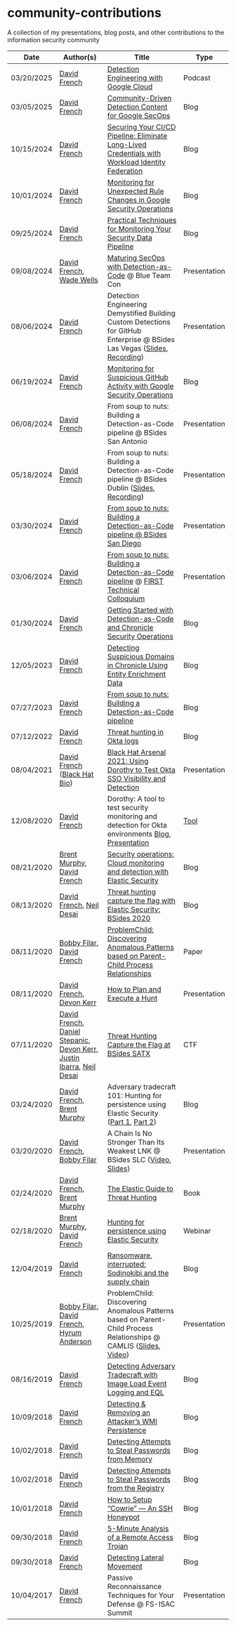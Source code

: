 # community-contributions
A collection of my presentations, blog posts, and other contributions to the information security community

| Date  | Author(s) | Title | Type
| ------------- | ------------- | ------------- | ------------- |
| 03/20/2025 | [David French](https://www.linkedin.com/in/davidfrench001/) | [Detection Engineering with Google Cloud](https://podcasts.apple.com/us/podcast/detection-engineering-with-google-cloud/id1489678590?i=1000700163047) | Podcast |
| 03/05/2025 | [David French](https://www.linkedin.com/in/davidfrench001/) | [Community-Driven Detection Content for Google SecOps](https://www.googlecloudcommunity.com/gc/Community-Blog/Community-Driven-Detection-Content-for-Google-SecOps/ba-p/880309) | Blog |
| 10/15/2024 | [David French](https://www.linkedin.com/in/davidfrench001/) | [Securing Your CI/CD Pipeline: Eliminate Long-Lived Credentials with Workload Identity Federation](https://www.googlecloudcommunity.com/gc/Community-Blog/Securing-Your-CI-CD-Pipeline-Eliminate-Long-Lived-Credentials/ba-p/818736) | Blog |
| 10/01/2024 | [David French](https://www.linkedin.com/in/davidfrench001/) | [Monitoring for Unexpected Rule Changes in Google Security Operations](https://www.googlecloudcommunity.com/gc/Community-Blog/Monitoring-for-Unexpected-Rule-Changes-in-Google-Security/ba-p/810901) | Blog |
| 09/25/2024 | [David French](https://www.linkedin.com/in/davidfrench001/) | [Practical Techniques for Monitoring Your Security Data Pipeline](https://www.googlecloudcommunity.com/gc/Community-Blog/Practical-Techniques-for-Monitoring-Your-Security-Data-Pipeline/ba-p/809060) | Blog |
| 09/08/2024 | [David French](https://www.linkedin.com/in/davidfrench001/), [Wade Wells](https://www.linkedin.com/in/wadingthrulogs/) | [Maturing SecOps with Detection-as-Code](https://github.com/threat-punter/community-contributions/blob/e628a523ec862a549d0f2b87c854dc8a3fb0022a/content/presentations/Maturing%20SecOps%20with%20Detection%20as%20Code%20-%20Blue%20Team%20Con%202024%20(David%20French%20%26%20Wade%20Wells).pdf) @ Blue Team Con | Presentation |
| 08/06/2024 | [David French](https://www.linkedin.com/in/davidfrench001/) | Detection Engineering Demystified Building Custom Detections for GitHub Enterprise @ BSides Las Vegas ([Slides](https://github.com/threat-punter/community-contributions/blob/09ad808f73db39badcd440fe8fb339284705e81f/content/presentations/Detection%20Engineering%20Demystified%20-%20Building%20Custom%20Detections%20for%20GitHub%20Enterprise%20(David%20French)%20-%20BSides%20Las%20Vegas%202024.pdf), [Recording](https://www.youtube.com/watch?v=fP-TFxEUYgQ)) | Presentation 
| 06/19/2024 | [David French](https://www.linkedin.com/in/davidfrench001/) | [Monitoring for Suspicious GitHub Activity with Google Security Operations](https://www.googlecloudcommunity.com/gc/Community-Blog/Monitoring-for-Suspicious-GitHub-Activity-with-Google-Security/ba-p/763589) | Blog |
| 06/08/2024 | [David French](https://www.linkedin.com/in/davidfrench001/) | From soup to nuts: Building a Detection-as-Code pipeline @ BSides San Antonio | Presentation |
| 05/18/2024 | [David French](https://twitter.com/threatpunter) | From soup to nuts: Building a Detection-as-Code pipeline @ BSides Dublin ([Slides](https://github.com/threat-punter/community-contributions/blob/master/content/presentations/David%20French%20-%20From%20soup%20to%20nuts_%20Building%20a%20Detection-as-Code%20pipeline%20-%20BSides%20Dublin.pdf), [Recording](https://www.youtube.com/watch?v=NaeY0RLr-E4)) | Presentation |
| 03/30/2024 | [David French](https://twitter.com/threatpunter) | [From soup to nuts: Building a Detection-as-Code pipeline @ BSides San Diego](https://www.bsidessd.org/past-events/2024/schedule-2024) | Presentation |
| 03/06/2024 | [David French](https://twitter.com/threatpunter) | [From soup to nuts: Building a Detection-as-Code pipeline](https://www.first.org/resources/papers/amsterdam24/David-French-From-soup-to-nuts.pdf) @ [FIRST Technical Colloquium](https://www.first.org/events/colloquia/amsterdam2024/program#pFrom-Soup-to-Nuts-Building-a-Detection-as-Code-Pipeline) | Presentation |
| 01/30/2024 | [David French](https://twitter.com/threatpunter) | [Getting Started with Detection-as-Code and Chronicle Security Operations](https://www.googlecloudcommunity.com/gc/Community-Blog/Getting-Started-with-Detection-as-Code-and-Chronicle-Security/ba-p/702154) | Blog |
| 12/05/2023 | [David French](https://twitter.com/threatpunter) | [Detecting Suspicious Domains in Chronicle Using Entity Enrichment Data](https://www.googlecloudcommunity.com/gc/Community-Blog/Detecting-Suspicious-Domains-in-Chronicle-Using-Entity/ba-p/673258) | Blog |
| 07/27/2023 | [David French](https://twitter.com/threatpunter) | [From soup to nuts: Building a Detection-as-Code pipeline](https://medium.com/threatpunter/from-soup-to-nuts-building-a-detection-as-code-pipeline-28945015fc38) | Blog |
| 07/12/2022 | [David French](https://twitter.com/threatpunter) | [Threat hunting in Okta logs](https://medium.com/threatpunter/okta-threat-hunting-tips-62dc0013d526) | Blog |
| 08/04/2021 | [David French](https://twitter.com/threatpunter) ([Black Hat Bio](https://www.blackhat.com/us-21/arsenal/schedule/presenters.html#david-french-42029)) | [Black Hat Arsenal 2021: Using Dorothy to Test Okta SSO Visibility and Detection](https://www.blackhat.com/us-21/arsenal/schedule/#using-dorothy-to-test-okta-sso-visibility-and-detection-22952) | Presentation |
| 12/08/2020 | [David French](https://twitter.com/threatpunter) | Dorothy: A tool to test security monitoring and detection for Okta environments [Blog](https://www.elastic.co/blog/testing-okta-visibility-and-detection-dorothy), [Presentation](https://youtu.be/IG76PVvQSHE) | [Tool](https://github.com/elastic/dorothy) |
| 08/21/2020 | [Brent Murphy](https://twitter.com/brent_murphy), [David French](https://twitter.com/threatpunter) | [Security operations: Cloud monitoring and detection with Elastic Security](https://www.elastic.co/blog/cloud-monitoring-and-detection-with-elastic-security) | Blog |
| 08/13/2020 | [David French](https://twitter.com/threatpunter), [Neil Desai](https://twitter.com/0x617075) | [Threat hunting capture the flag with Elastic Security: BSides 2020](https://www.elastic.co/blog/threat-hunting-capture-the-flag-elastic-security-bsides-2020) | Blog |
| 08/11/2020 | [Bobby Filar](https://twitter.com/filar), [David French](https://twitter.com/threatpunter) | [ProblemChild: Discovering Anomalous Patterns based on Parent-Child Process Relationships](https://arxiv.org/abs/2008.04676) | Paper |
| 08/11/2020 | [David French](https://twitter.com/threatpunter), [Devon Kerr](https://twitter.com/_devonkerr_) |  [How to Plan and Execute a Hunt](https://youtu.be/2Hh5spqA6bw) | Presentation |
| 07/11/2020 | [David French](https://twitter.com/threatpunter), [Daniel Stepanic](https://twitter.com/DanielStepanic), [Devon Kerr](https://twitter.com/_devonkerr_), [Justin Ibarra](https://twitter.com/br0k3ns0und),  [Neil Desai](https://twitter.com/0x617075) | [Threat Hunting Capture the Flag at BSides SATX](https://community.elastic.co/events/details/elastic-amer-virtual-presents-bsides-satx-2020-threat-hunting-ctf-with-elastic/) | CTF |
| 03/24/2020 | [David French](https://twitter.com/threatpunter), [Brent Murphy](https://twitter.com/brent_murphy) | Adversary tradecraft 101: Hunting for persistence using Elastic Security ([Part 1](https://www.elastic.co/blog/hunting-for-persistence-using-elastic-security-part-1), [Part 2](https://www.elastic.co/blog/hunting-for-persistence-using-elastic-security-part-2)) | Blog |
| 03/20/2020 | [David French](https://twitter.com/threatpunter), [Bobby Filar](https://twitter.com/filar) | A Chain Is No Stronger Than Its Weakest LNK @ BSides SLC ([Video](https://www.youtube.com/watch?v=nJ0UsyiUEqQ&feature=youtu.be&t=4), [Slides](https://docs.google.com/presentation/d/13SsBd0wI0PpyH5C8WlnE_DsJjy1KxAjZ5Dmke9FHfRE)) | Presentation |
| 02/24/2020 | [David French](https://twitter.com/threatpunter), [Brent Murphy](https://twitter.com/brent_murphy) | [The Elastic Guide to Threat Hunting](https://www.elastic.co/pdf/elastic-guide-to-threat-hunting) | Book |
| 02/18/2020 | [Brent Murphy](https://twitter.com/brent_murphy), [David French](https://twitter.com/threatpunter) | [Hunting for persistence using Elastic Security](https://www.elastic.co/webinars/hunting-for-persistence-using-elastic-security) | Webinar |
| 12/04/2019 | [David French](https://twitter.com/threatpunter) | [Ransomware, interrupted: Sodinokibi and the supply chain](https://www.elastic.co/blog/ransomware-interrupted-sodinokibi-and-the-supply-chain) | Blog |
| 10/25/2019 | [Bobby Filar](https://twitter.com/filar), [David French](https://twitter.com/threatpunter), [Hyrum Anderson](https://twitter.com/drhyrum) | ProblemChild: Discovering Anomalous Patterns based on Parent-Child Process Relationships @ CAMLIS ([Slides](https://docs.google.com/presentation/d/1bcdBzxedIDwgAgXJr3LGfIaauk_YnCw3z562N1jYEzE/), [Video](https://www.youtube.com/watch?v=FXbdANtUE_k)) | Presentation |
| 08/16/2019 | [David French](https://twitter.com/threatpunter) | [Detecting Adversary Tradecraft with Image Load Event Logging and EQL](https://medium.com/threatpunter/detecting-adversary-tradecraft-with-image-load-event-logging-and-eql-8de93338c16) | Blog |
| 10/09/2018 | [David French](https://twitter.com/threatpunter) | [Detecting & Removing an Attacker’s WMI Persistence](https://medium.com/threatpunter/detecting-removing-wmi-persistence-60ccbb7dff96) | Blog |
| 10/02/2018 | [David French](https://twitter.com/threatpunter) | [Detecting Attempts to Steal Passwords from Memory](https://medium.com/threatpunter/detecting-attempts-to-steal-passwords-from-memory-558f16dce4ea) | Blog |
| 10/02/2018 | [David French](https://twitter.com/threatpunter) | [Detecting Attempts to Steal Passwords from the Registry](https://medium.com/threatpunter/detecting-attempts-to-steal-passwords-from-the-registry-7512674487f8) | Blog |
| 10/01/2018 | [David French](https://twitter.com/threatpunter) | [How to Setup “Cowrie” — An SSH Honeypot](https://medium.com/threatpunter/how-to-setup-cowrie-an-ssh-honeypot-535a68832e4c) | Blog |
| 09/30/2018 | [David French](https://twitter.com/threatpunter) | [5-Minute Analysis of a Remote Access Trojan](https://medium.com/threatpunter/5-minute-analysis-of-a-remote-access-trojan-c0d085e53d53) | Blog |
| 09/30/2018 | [David French](https://twitter.com/threatpunter) | [Detecting Lateral Movement](https://medium.com/threatpunter/detecting-lateral-movement-using-sysmon-and-splunk-318d3be141bc) | Blog |
| 10/04/2017 | [David French](https://twitter.com/threatpunter) | Passive Reconnaissance Techniques for Your Defense @ FS-ISAC Summit | Presentation |

